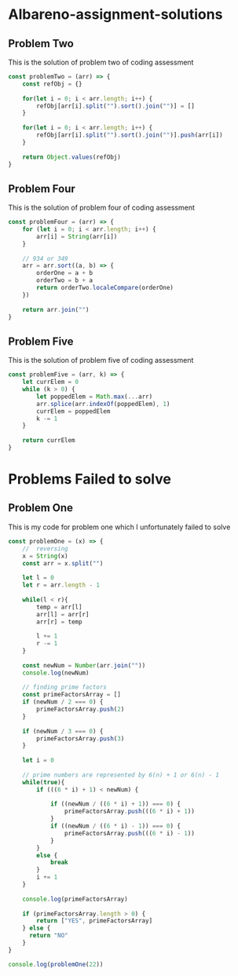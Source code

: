 # Albareno-assignment-solutions

## Problem Two

This is the solution of problem two of coding assessment 

```javascript
const problemTwo = (arr) => {
    const refObj = {}
    
    for(let i = 0; i < arr.length; i++) {
        refObj[arr[i].split("").sort().join("")] = []
    }
    
    for(let i = 0; i < arr.length; i++) {
        refObj[arr[i].split("").sort().join("")].push(arr[i])
    }
    
    return Object.values(refObj)
}
```
## Problem Four
This is the solution of problem four of coding assessment

```javascript
const problemFour = (arr) => {
    for (let i = 0; i < arr.length; i++) {
        arr[i] = String(arr[i])
    }
    
    // 934 or 349
    arr = arr.sort((a, b) => {
        orderOne = a + b
        orderTwo = b + a
        return orderTwo.localeCompare(orderOne)
    })
    
    return arr.join("")
}
```

## Problem Five 

This is the solution of problem five of coding assessment 

```javascript
const problemFive = (arr, k) => {
    let currElem = 0
    while (k > 0) {
        let poppedElem = Math.max(...arr)
        arr.splice(arr.indexOf(poppedElem), 1)
        currElem = poppedElem
        k -= 1
    }
    
    return currElem
}
```

# Problems Failed to solve 

## Problem One
This is my code for problem one which I unfortunately failed to solve 

```javascript
const problemOne = (x) => {
    //  reversing
    x = String(x)
    const arr = x.split("")
    
    let l = 0
    let r = arr.length - 1
    
    while(l < r){
        temp = arr[l]
        arr[l] = arr[r]
        arr[r] = temp
        
        l += 1
        r -= 1
    }
    
    const newNum = Number(arr.join(""))
    console.log(newNum)
    
    // finding prime factors
    const primeFactorsArray = []
    if (newNum / 2 === 0) {
        primeFactorsArray.push(2)
    }
    
    if (newNum / 3 === 0) {
        primeFactorsArray.push(3)
    }
    
    let i = 0
    
    // prime numbers are represented by 6(n) + 1 or 6(n) - 1 
    while(true){
        if (((6 * i) + 1) < newNum) {
        
            if ((newNum / ((6 * i) + 1)) === 0) {
                primeFactorsArray.push(((6 * i) + 1))
            }
            if ((newNum / ((6 * i) - 1)) === 0) {
                primeFactorsArray.push(((6 * i) - 1))
            }
        }
        else {
            break 
        }
        i += 1
    }
    
    console.log(primeFactorsArray)
    
    if (primeFactorsArray.length > 0) {
        return ["YES", primeFactorsArray]
    } else {
      return "NO"
    }
}

console.log(problemOne(22))
```

